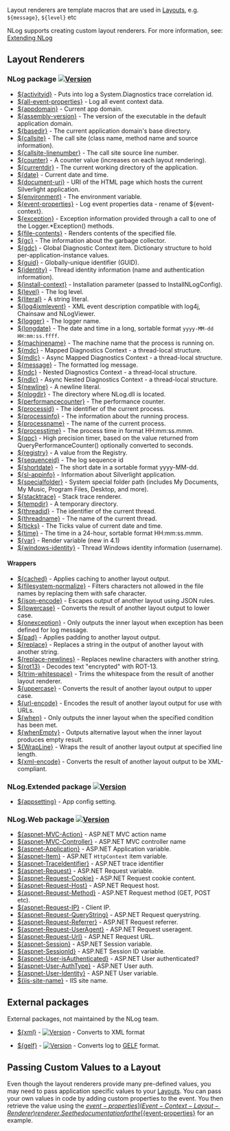 Layout renderers are template macros that are used in [Layouts](Layouts), e.g. `${message}`, `${level}` etc

NLog supports creating custom layout renderers. For more information, see: [Extending NLog](Extending-NLog)


## Layout Renderers

### NLog package [![Version](https://img.shields.io/nuget/v/NLog.svg)](https://www.nuget.org/packages/NLog)
* [${activityid}](Trace-Activity-Id-Layout-Renderer) - Puts into log a System.Diagnostics trace correlation id.
* [${all-event-properties}](All-Event-Properties-Layout-Renderer) - Log all event context data.
* [${appdomain}](AppDomain-Layout-Renderer) - Current app domain. 
* [${assembly-version}](AssemblyVersion-Layout-Renderer) - The version of the executable in the default application domain.
* [${basedir}](Basedir-Layout-Renderer) - The current application domain's base directory.
* [${callsite}](Callsite-Layout-Renderer) - The call site (class name, method name and source information).
* [${callsite-linenumber}](Callsite-line-number-layout-renderer) - The call site source line number. 
* [${counter}](Counter-Layout-Renderer) - A counter value (increases on each layout rendering).
* [${currentdir}](CurrentDir-Layout-Renderer) - The current working directory of the application.
* [${date}](Date-Layout-Renderer) - Current date and time.
* [${document-uri}](DocumentUri-Layout-Renderer) - URI of the HTML page which hosts the current Silverlight application.
* [${environment}](Environment-Layout-Renderer) - The environment variable.
* [${event-properties}](EventProperties-Layout-Renderer) - Log event properties data - rename of ${event-context}.
* [${exception}](Exception-Layout-Renderer) - Exception information provided through a call to one of the Logger.*Exception() methods.
* [${file-contents}](FileContents-Layout-Renderer) - Renders contents of the specified file.
* [${gc}](Gc-Layout-Renderer) - The information about the garbage collector.
* [${gdc}](Gdc-Layout-Renderer) - Global Diagnostic Context item. Dictionary structure to hold per-application-instance values.
* [${guid}](Guid-Layout-Renderer) - Globally-unique identifier (GUID).
* [${identity}](Identity-Layout-Renderer) - Thread identity information (name and authentication information).
* [${install-context}](InstallContext-Layout-Renderer) - Installation parameter (passed to InstallNLogConfig).
* [${level}](Level-Layout-Renderer) - The log level.
* [${literal}](Literal-Layout-Renderer) - A string literal.
* [${log4jxmlevent}](Log4JXMLEvent-Layout-Renderer) - XML event description compatible with log4j, Chainsaw and NLogViewer.
* [${logger}](Logger-Layout-Renderer) - The logger name.
* [${longdate}](LongDate-Layout-Renderer) - The date and time in a long, sortable format `yyyy-MM-dd HH:mm:ss.ffff`.
* [${machinename}](MachineName-Layout-Renderer) - The machine name that the process is running on.
* [${mdc}](Mdc-Layout-Renderer) - Mapped Diagnostics Context - a thread-local structure.
* [${mdlc}](Mdlc-Layout-Renderer) - Async Mapped Diagnostics Context - a thread-local structure.
* [${message}](Message-Layout-Renderer) - The formatted log message.
* [${ndc}](Ndc-Layout-Renderer) - Nested Diagnostics Context - a thread-local structure.
* [${ndlc}](Ndlc-Layout-Renderer) - Async Nested Diagnostics Context - a thread-local structure.
* [${newline}](Newline-Layout-Renderer) - A newline literal.
* [${nlogdir}](NLogDir-Layout-Renderer) - The directory where NLog.dll is located.
* [${performancecounter}](PerformanceCounter-Layout-Renderer) - The performance counter.
* [${processid}](ProcessId-Layout-Renderer) - The identifier of the current process.
* [${processinfo}](ProcessInfo-Layout-Renderer) - The information about the running process.
* [${processname}](ProcessName-Layout-Renderer) - The name of the current process.
* [${processtime}](ProcessTime-Layout-Renderer) - The process time in format HH:mm:ss.mmm.
* [${qpc}](QPC-Layout-Renderer) - High precision timer, based on the value returned from QueryPerformanceCounter() optionally converted to seconds.
* [${registry}](Registry-Layout-Renderer) - A value from the Registry.
* [${sequenceid}](SequenceId-layout-renderer) - The log sequence id
* [${shortdate}](ShortDate-Layout-Renderer) - The short date in a sortable format yyyy-MM-dd.
* [${sl-appinfo}](Sl-AppInfor-Layout-Renderer) - Information about Silverlight application.
* [${specialfolder}](Special-Folder-Layout-Renderer) - System special folder path (includes My Documents, My Music, Program Files, Desktop, and more).
* [${stacktrace}](Stack-Trace-Layout-Renderer) - Stack trace renderer.
* [${tempdir}](TempDir-Layout-Renderer) - A temporary directory.
* [${threadid}](ThreadId-Layout-Renderer) - The identifier of the current thread.
* [${threadname}](ThreadName-Layout-Renderer) - The name of the current thread.
* [${ticks}](Ticks-Layout-Renderer) - The Ticks value of current date and time.
* [${time}](Time-Layout-Renderer) - The time in a 24-hour, sortable format HH:mm:ss.mmm.
* [${var}](Var-Layout-Renderer) - Render variable (new in 4.1)
* [${windows-identity}](Windows-Identity-Layout-Renderer) - Thread Windows identity information (username).

#### Wrappers

* [${cached}](Cached-Layout-Renderer) - Applies caching to another layout output.
* [${filesystem-normalize}](Filesystem-Normalize-Layout-Renderer) - Filters characters not allowed in the file names by replacing them with safe character.
* [${json-encode}](Json-Encode-Layout-Renderer) - Escapes output of another layout using JSON rules.
* [${lowercase}](Lowercase-Layout-Renderer) - Converts the result of another layout output to lower case.
* [${onexception}](OnException-Layout-Renderer) - Only outputs the inner layout when exception has been defined for log message.
* [${pad}](Pad-Layout-Renderer) - Applies padding to another layout output.
* [${replace}](Replace-Layout-Renderer) - Replaces a string in the output of another layout with another string.
* [${replace-newlines}](Replace-NewLines-Layout-Renderer) - Replaces newline characters with another string.
* [${rot13}](Rot13-Layout-Renderer) - Decodes text "encrypted" with ROT-13.
* [${trim-whitespace}](Trim-Whitespace-Layout-Renderer) - Trims the whitespace from the result of another layout renderer.
* [${uppercase}](Uppercase-Layout-Renderer) - Converts the result of another layout output to upper case.
* [${url-encode}](Url-Encode-Layout-Renderer) - Encodes the result of another layout output for use with URLs.
* [${when}](When-Layout-Renderer) - Only outputs the inner layout when the specified condition has been met.
* [${whenEmpty}](WhenEmpty-Layout-Renderer) - Outputs alternative layout when the inner layout produces empty result.
* [${WrapLine}](WrapLine-layout-renderer) - Wraps the result of another layout output at specified line length.
* [${xml-encode}](Xml-Encode-Layout-Renderer) - Converts the result of another layout output to be XML-compliant.
 

### NLog.Extended package  [![Version](https://img.shields.io/nuget/v/NLog.Extended.svg)](https://www.nuget.org/packages/NLog.Extended)
* [${appsetting}](AppSetting-Layout-Renderer) - App config setting.

### NLog.Web package [![Version](https://img.shields.io/nuget/v/NLog.Web.svg)](https://www.nuget.org/packages/NLog.Web)
* [${aspnet-MVC-Action}](AspNet-MVC-Action-Layout-Renderer) - ASP.NET MVC action name
* [${aspnet-MVC-Controller}](AspNet-MVC-Controller-Layout-Renderer) - ASP.NET MVC controller name
* [${aspnet-Application}](AspNetApplication-layout-renderer) - ASP.NET Application variable.
* [${aspnet-Item}](AspNetItem-layout-renderer) - ASP.NET `HttpContext` item variable.
* [${aspnet-TraceIdentifier}](AspNetTraceIdentifier-Layout-Renderer) - ASP.NET trace identifier
* [${aspnet-Request}](AspNetRequest-layout-renderer) - ASP.NET Request variable.
* [${aspnet-Request-Cookie}](AspNetRequest-Cookie-Layout-Renderer) - ASP.NET Request cookie content. 
* [${aspnet-Request-Host}](AspNetRequest-Host-Layout-Renderer) - ASP.NET Request host.
* [${aspnet-Request-Method}](AspNetRequest-Method-Layout-Renderer) - ASP.NET Request method (GET, POST etc).
* [${aspnet-Request-IP}](AspNet-Request-IP-Layout-Renderer) - Client IP.
* [${aspnet-Request-QueryString}](AspNetRequest-QueryString-Layout-Renderer) - ASP.NET Request querystring.
* [${aspnet-Request-Referrer}](AspNetRequest-Referrer-Renderer) - ASP.NET Request referrer.
* [${aspnet-Request-UserAgent}](AspNetRequest-UserAgent-Layout-Renderer) - ASP.NET Request useragent.
* [${aspnet-Request-Url}](AspNetRequest-Url-Layout-Renderer) - ASP.NET Request URL.
* [${aspnet-Session}](AspNetSession-layout-renderer) - ASP.NET Session variable. 
* [${aspnet-SessionId}](AspNetSessionId-layout-renderer) - ASP.NET Session ID variable.
* [${aspnet-User-isAuthenticated}](AspNet-User-isAuthenticated-Layout-Renderer) -  ASP.NET User authenticated? 
* [${aspnet-User-AuthType}](AspNetUserAuthType-layout-renderer) - ASP.NET User auth.
* [${aspnet-User-Identity}](AspNetUserIdentity-layout-renderer) - ASP.NET User variable.
* [${iis-site-name}](IIS-site-name-Layout-Renderer) - IIS site name.

## External packages

External packages, not maintained by the NLog team.

* [${xml}](https://github.com/loresoft/NLog.Xml) - [![Version](https://img.shields.io/nuget/v/NLog.Xml.svg)](https://www.nuget.org/packages/nlog.xml) - Converts to XML format

* [${gelf}](https://github.com/farzadpanahi/NLog.GelfLayout) - [![Version](https://img.shields.io/nuget/v/NLog.GelfLayout.svg)](https://www.nuget.org/packages/NLog.GelfLayout) - Converts log to [GELF](http://www.graylog2.org/resources/gelf) format. 

## Passing Custom Values to a Layout
Even though the layout renderers provide many pre-defined values, you may need to pass application specific values to your [Layouts](Layouts). You can pass your own values in code by adding custom properties to the event. You then retrieve the value using the [${event-properties}](Event-Context-Layout-Renderer) renderer. See the documentation for the [${event-properties}](Event-Context-Layout-Renderer) for an example.